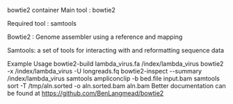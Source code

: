 bowtie2 container
Main tool : bowtie2

Required tool : samtools

Bowtie2 : Genome assembler using a reference and mapping

Samtools: a set of tools for interacting with and reformatting sequence data

Example Usage
bowtie2-build lambda_virus.fa /index/lambda_virus
bowtie2 -x /index/lambda_virus -U longreads.fq
bowtie2-inspect --summary /index/lambda_virus
samtools ampliconclip -b bed.file input.bam
samtools sort -T /tmp/aln.sorted -o aln.sorted.bam aln.bam
Better documentation can be found at https://github.com/BenLangmead/bowtie2
